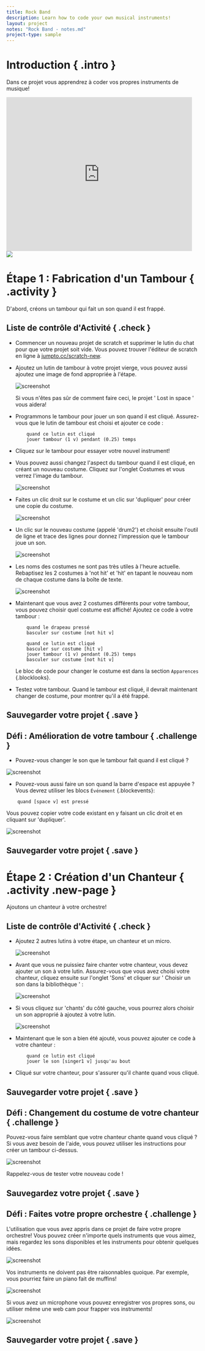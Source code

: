 ```yaml
---
title: Rock Band
description: Learn how to code your own musical instruments!
layout: project
notes: "Rock Band - notes.md"
project-type: sample
---
```


# Introduction { .intro }

Dans ce projet vous apprendrez à coder vos propres instruments de musique!

<div class="scratch-preview">
	<iframe allowtransparency="true" width="485" height="402" src="http://scratch.mit.edu/projects/embed/26741186/?autostart=false" frameborder="0"></iframe>
	<img src="band-final.png">
</div>

# Étape 1 : Fabrication d'un Tambour { .activity }

D'abord, créons un tambour qui fait un son quand il est frappé.

## Liste de contrôle d'Activité { .check }

+ Commencer un nouveau projet de scratch et supprimer le lutin du chat pour que votre projet soit vide. Vous pouvez trouver l'éditeur de scratch en ligne à <a href="http://jumpto.cc/scratch-new">jumpto.cc/scratch-new</a>.

+ Ajoutez un lutin de tambour à votre projet vierge, vous pouvez aussi ajoutez une image de fond appropriée à l'étape.

	![screenshot](images/band-stage.png)

	Si vous n'êtes pas sûr de comment faire ceci, le projet ' Lost in space ' vous aidera!

+ Programmons le tambour pour jouer un son quand il est cliqué. Assurez-vous que le lutin de tambour est choisi et ajouter ce code :

	```blocks
		quand ce lutin est cliqué
		jouer tambour (1 v) pendant (0.25) temps
	```

+ Cliquez sur le tambour pour essayer votre nouvel instrument!

+ Vous pouvez aussi changez l'aspect du tambour quand il est cliqué, en créant un nouveau costume. Cliquez sur l'onglet Costumes et vous verrez l'image du tambour.

	![screenshot](images/band-drum-costume.png)

+ Faites un clic droit sur le costume et un clic sur 'dupliquer' pour créer une copie du costume.

	![screenshot](images/band-drum-duplicate.png)

+ Un clic sur le nouveau costume (appelé 'drum2') et choisit ensuite l'outil de ligne et trace des lignes pour donnez l'impression que le tambour joue un son.

	![screenshot](images/band-drum-hit.png)

+ Les noms des costumes ne sont pas très utiles à l'heure actuelle. Rebaptisez les 2 costumes à 'not hit' et 'hit' en tapant le nouveau nom de chaque costume dans la boîte de texte.

	![screenshot](images/band-drum-name.png)

+ Maintenant que vous avez 2 costumes différents pour votre tambour, vous pouvez choisir quel costume est affiché! Ajoutez ce code à votre tambour :

	```blocks
		quand le drapeau pressé
		basculer sur costume [not hit v]

		quand ce lutin est cliqué
		basculer sur costume [hit v]
		jouer tambour (1 v) pendant (0.25) temps
		basculer sur costume [not hit v]
	```

	Le bloc de code pour changer le costume est dans la section `Apparences` {.blocklooks}.

+ Testez votre tambour. Quand le tambour est cliqué, il devrait maintenant changer de costume, pour montrer qu'il a été frappé.

## Sauvegarder votre projet { .save }

## Défi : Amélioration de votre tambour { .challenge }

+ Pouvez-vous changer le son que le tambour fait quand il est cliqué ?

![screenshot](images/band-drum-sound.png)

+ Pouvez-vous aussi faire un son quand la barre d'espace est appuyée ? Vous devrez utiliser les blocs `Événement` {.blockevents}:

```blocks
	quand [space v] est pressé
```

 Vous pouvez copier votre code existant en y faisant un clic droit et en cliquant sur 'dupliquer'.

![screenshot](images/band-duplicate-code.png)

## Sauvegarder votre projet { .save }

# Étape 2 : Création d'un Chanteur { .activity .new-page }

Ajoutons un chanteur à votre orchestre!

## Liste de contrôle d'Activité { .check }

+ Ajoutez 2 autres lutins à votre étape, un chanteur et un micro.

	![screenshot](images/band-singer-mic.png)

+ Avant que vous ne puissiez faire chanter votre chanteur, vous devez ajouter un son à votre lutin. Assurez-vous que vous avez choisi votre chanteur, cliquez ensuite sur l'onglet 'Sons' et cliquer sur ' Choisir un son dans la bibliothèque ' :

	![screenshot](images/band-import-sound.png)

+ Si vous cliquez sur 'chants' du côté gauche, vous pourrez alors choisir un son approprié à ajoutez à votre lutin.

	![screenshot](images/band-choose-sound.png)

+ Maintenant que le son a bien été ajouté, vous pouvez ajouter ce code à votre chanteur :

	```blocks
		quand ce lutin est cliqué
		jouer le son [singer1 v] jusqu'au bout
	```

+ Cliqué sur votre chanteur, pour s'assurer qu'il chante quand vous cliqué.

## Sauvegarder votre projet { .save }

## Défi : Changement du costume de votre chanteur { .challenge }
Pouvez-vous faire  semblant  que votre chanteur chante quand vous cliqué ? Si vous avez besoin de l'aide, vous pouvez utiliser les instructions pour créer un tambour ci-dessus.

![screenshot](images/band-singer-final.png)

Rappelez-vous de tester votre nouveau code !

## Sauvegardez votre projet { .save }

## Défi : Faites votre propre orchestre { .challenge }
L'utilisation que vous avez appris dans ce projet de faire votre propre orchestre! Vous pouvez créer n'importe quels instruments que vous aimez, mais regardez les sons disponibles et les instruments pour obtenir quelques idées.

![screenshot](images/band-ideas.png)

Vos instruments ne doivent pas être raisonnables quoique. Par exemple, vous pourriez faire un piano fait de muffins!

![screenshot](images/band-piano.png)

Si vous avez un microphone vous pouvez enregistrer vos propres sons, ou utiliser même une web cam pour frapper vos instruments!

![screenshot](images/band-io.png)

## Sauvegarder votre projet { .save }